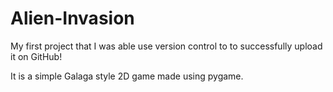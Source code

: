 # Alien-Invasion

My first project that I was able use version control to to successfully upload it on GitHub!

It is a simple Galaga style 2D game made using pygame.
